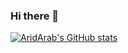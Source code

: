 ### Hi there 👋

<!--
**AridArab/AridArab** is a ✨ _special_ ✨ repository because its `README.md` (this file) appears on your GitHub profile.

Here are some ideas to get you started:

- 🔭 I’m currently working on ...
- 🌱 I’m currently learning ...
- 👯 I’m looking to collaborate on ...
- 🤔 I’m looking for help with ...
- 💬 Ask me about ...
- 📫 How to reach me: ...
- 😄 Pronouns: ...
- ⚡ Fun fact: ...
-->


[![AridArab's GitHub stats](https://github-readme-stats.vercel.app/api?username=AridArab&bg_color=8f9cd6)](https://github.com/AridArab/github-readme-stats)

